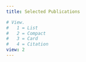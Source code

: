 ```yaml
---
title: Selected Publications

# View.
#   1 = List
#   2 = Compact
#   3 = Card
#   4 = Citation
view: 2
---
```

